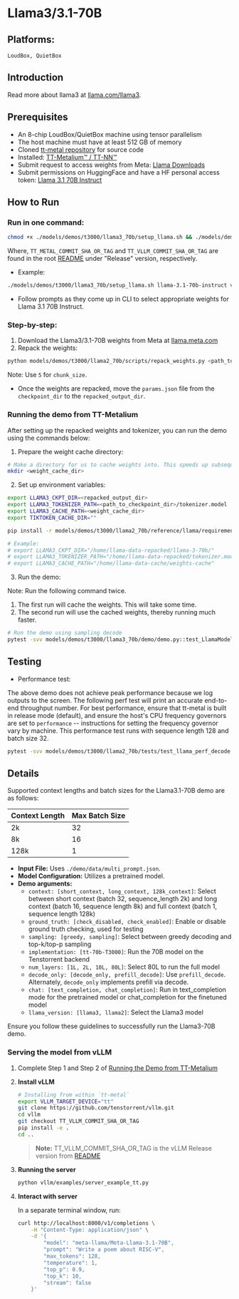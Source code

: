 # Llama3/3.1-70B

## Platforms:
    LoudBox, QuietBox

## Introduction
Read more about llama3 at [llama.com/llama3](https://www.llama.com/models/llama-3/).

## Prerequisites
- An 8-chip LoudBox/QuietBox machine using tensor parallelism
- The host machine must have at least 512 GB of memory
- Cloned [tt-metal repository](https://github.com/tenstorrent/tt-metal) for source code
- Installed: [TT-Metalium™ / TT-NN™](https://github.com/tenstorrent/tt-metal/blob/main/INSTALLING.md)
- Submit request to access weights from Meta: [Llama Downloads](https://www.llama.com/llama-downloads)
- Submit permissions on HuggingFace and have a HF personal access token: [Llama 3.1 70B Instruct](https://huggingface.co/meta-llama/Llama-3.1-70B-Instruct)

## How to Run
### Run in one command:
```bash
chmod +x ./models/demos/t3000/llama3_70b/setup_llama.sh && ./models/demos/t3000/llama3_70b/setup_llama.sh <MODEL_TYPE> <TT_METAL_COMMIT_SHA_OR_TAG> <TT_VLLM_COMMIT_SHA_OR_TAG>
```

Where, `TT_METAL_COMMIT_SHA_OR_TAG` and `TT_VLLM_COMMIT_SHA_OR_TAG` are found in the root [README](/README.md#llms) under "Release" version, respectively.

- Example:
```bash
./models/demos/t3000/llama3_70b/setup_llama.sh llama-3.1-70b-instruct v0.54.0-rc2 953161188c50f10da95a88ab305e23977ebd3750
```

- Follow prompts as they come up in CLI to select appropriate weights for Llama 3.1 70B Instruct.

### Step-by-step:
1. Download the Llama3/3.1-70B weights from Meta at [llama.meta.com](https://llama.meta.com/)
2. Repack the weights:
```bash
python models/demos/t3000/llama2_70b/scripts/repack_weights.py <path_to_checkpoint_dir> <repacked_output_dir> <chunk_size>
```

Note: Use `5` for `chunk_size`.
- Once the weights are repacked, move the `params.json` file from the `checkpoint_dir` to the `repacked_output_dir`.

### Running the demo from TT-Metalium
After setting up the repacked weights and tokenizer, you can run the demo using the commands below:

1. Prepare the weight cache directory:
```bash
# Make a directory for us to cache weights into. This speeds up subsequent runs.
mkdir <weight_cache_dir>

```
2. Set up environment variables:
```bash
export LLAMA3_CKPT_DIR=<repacked_output_dir>
export LLAMA3_TOKENIZER_PATH=<path_to_checkpoint_dir>/tokenizer.model  # Path needs to include the tokenizer.model file
export LLAMA3_CACHE_PATH=<weight_cache_dir>
export TIKTOKEN_CACHE_DIR=""

pip install -r models/demos/t3000/llama2_70b/reference/llama/requirements.txt

# Example:
# export LLAMA3_CKPT_DIR="/home/llama-data-repacked/llama-3-70b/"
# export LLAMA3_TOKENIZER_PATH="/home/llama-data-repacked/tokenizer.model"
# export LLAMA3_CACHE_PATH="/home/llama-data-cache/weights-cache"
```

3. Run the demo:

Note: Run the following command twice.
1. The first run will cache the weights. This will take some time.
2. The second run will use the cached weights, thereby running much faster.

```bash
# Run the demo using sampling decode
pytest -svv models/demos/t3000/llama3_70b/demo/demo.py::test_LlamaModel_demo[wormhole_b0-True-device_params0-short_context-check_disabled-sampling-tt-70b-T3000-80L-decode_only-trace_mode_on-text_completion-llama3]
```

## Testing
- Performance test:

The above demo does not achieve peak performance because we log outputs to the screen. The following perf test will print an accurate end-to-end throughput number.
For best performance, ensure that tt-metal is built in release mode (default), and ensure the host's CPU frequency governors are set to `performance` -- instructions for setting the frequency governor vary by machine.
This performance test runs with sequence length 128 and batch size 32.

```bash
pytest -svv models/demos/t3000/llama2_70b/tests/test_llama_perf_decode.py::test_Llama_perf_host[wormhole_b0-True-device_params0-gen128-llama3]
```

## Details
Supported context lengths and batch sizes for the Llama3.1-70B demo are as follows:

| Context Length | Max Batch Size |
|----------------|----------------|
| 2k             | 32             |
| 8k             | 16             |
| 128k           | 1              |

- **Input File:** Uses `./demo/data/multi_prompt.json`.
- **Model Configuration:** Utilizes a pretrained model.
- **Demo arguments:**
  - `context: [short_context, long_context, 128k_context]`: Select between short context (batch 32, sequence_length 2k) and long context (batch 16, sequence length 8k) and full context (batch 1, sequence length 128k)
  - `ground_truth: [check_disabled, check_enabled]`: Enable or disable ground truth checking, used for testing
  - `sampling: [greedy, sampling]`: Select between greedy decoding and top-k/top-p sampling
  - `implementation: [tt-70b-T3000]`: Run the 70B model on the Tenstorrent backend
  - `num_layers: [1L, 2L, 10L, 80L]`: Select 80L to run the full model
  - `decode_only: [decode_only, prefill_decode]`: Use `prefill_decode`. Alternately, `decode_only` implements prefill via decode.
  - `chat: [text_completion, chat_completion]`: Run in text_completion mode for the pretrained model or chat_completion for the finetuned model
  - `llama_version: [llama3, llama2]`: Select the Llama3 model

Ensure you follow these guidelines to successfully run the Llama3-70B demo.

### Serving the model from vLLM
1. Complete Step 1 and Step 2 of [Running the Demo from TT-Metalium](#running-the-demo-from-tt-metalium)

2. **Install vLLM**

    ```bash
    # Installing from within `tt-metal`
    export VLLM_TARGET_DEVICE="tt"
    git clone https://github.com/tenstorrent/vllm.git
    cd vllm
    git checkout TT_VLLM_COMMIT_SHA_OR_TAG
    pip install -e .
    cd ..
    ```

    > **Note:** TT_VLLM_COMMIT_SHA_OR_TAG is the vLLM Release version from [README](/README.md#llms)

3. **Running the server**

    ```bash
    python vllm/examples/server_example_tt.py
    ```

4. **Interact with server**

    In a separate terminal window, run:

    ```bash
    curl http://localhost:8000/v1/completions \
        -H "Content-Type: application/json" \
        -d '{
            "model": "meta-llama/Meta-Llama-3.1-70B",
            "prompt": "Write a poem about RISC-V",
            "max_tokens": 128,
            "temperature": 1,
            "top_p": 0.9,
            "top_k": 10,
            "stream": false
        }'
    ```

